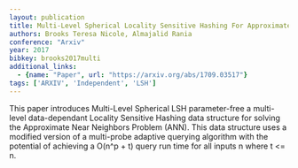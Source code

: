```yaml
---
layout: publication
title: Multi-Level Spherical Locality Sensitive Hashing For Approximate Near Neighbors
authors: Brooks Teresa Nicole, Almajalid Rania
conference: "Arxiv"
year: 2017
bibkey: brooks2017multi
additional_links:
  - {name: "Paper", url: "https://arxiv.org/abs/1709.03517"}
tags: ['ARXIV', 'Independent', 'LSH']
---
```

This paper introduces Multi-Level Spherical LSH parameter-free a multi-level data-dependant Locality Sensitive Hashing data structure for solving the Approximate Near Neighbors Problem (ANN). This data structure uses a modified version of a multi-probe adaptive querying algorithm with the potential of achieving a O(n^p + t) query run time for all inputs n where t <= n.
